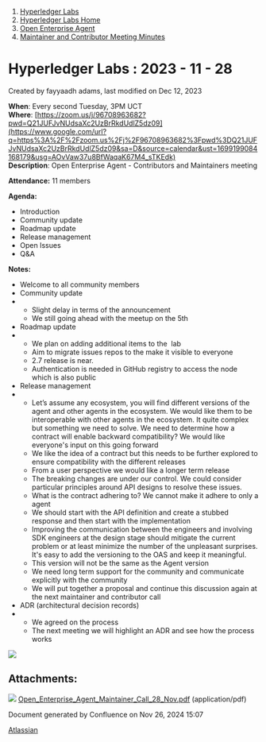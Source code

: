 1. [Hyperledger Labs](index.html)
2. [Hyperledger Labs Home](Hyperledger-Labs-Home_20283400.html)
3. [Open Enterprise Agent](Open-Enterprise-Agent_20290912.html)
4. [Maintainer and Contributor Meeting Minutes](Maintainer-and-Contributor-Meeting-Minutes_20283447.html)

# Hyperledger Labs : 2023 - 11 - 28

Created by fayyaadh adams, last modified on Dec 12, 2023

**When**: Every second Tuesday, 3PM UCT  
**Where**: [https://zoom.us/j/96708963682?pwd=Q21JUFJvNUdsaXc2UzBrRkdUdlZ5dz09](https://www.google.com/url?q=https%3A%2F%2Fzoom.us%2Fj%2F96708963682%3Fpwd%3DQ21JUFJvNUdsaXc2UzBrRkdUdlZ5dz09&sa=D&source=calendar&ust=1699199084168179&usg=AOvVaw37u8BfWaqaK67M4_sTKEdk)  
**Description**: Open Enterprise Agent - Contributors and Maintainers meeting

**Attendance:** 11 members

**Agenda:**

- Introduction
- Community update
- Roadmap update
- Release management
- Open Issues
- Q&amp;A

**Notes:**

- Welcome to all community members
- Community update
- - Slight delay in terms of the announcement
  - We still going ahead with the meetup on the 5th
- Roadmap update
- - We plan on adding additional items to the  lab
  - Aim to migrate issues repos to the make it visible to everyone
  - 2.7 release is near.
  - Authentication is needed in GitHub registry to access the node which is also public
- Release management
- - Let’s assume any ecosystem, you will find different versions of the agent and other agents in the ecosystem. We would like them to be interoperable with other agents in the ecosystem. It quite complex but something we need to solve. We need to determine how a contract will enable backward compatibility? We would like everyone's input on this going forward
  - We like the idea of a contract but this needs to be further explored to ensure compatibility with the different releases
  - From a user perspective we would like a longer term release
  - The breaking changes are under our control. We could consider particular principles around API designs to resolve these issues.
  - What is the contract adhering to? We cannot make it adhere to only a agent
  - We should start with the API definition and create a stubbed response and then start with the implementation
  - Improving the communication between the engineers and involving SDK engineers at the design stage should mitigate the current problem or at least minimize the number of the unpleasant surprises. It's easy to add the versioning to the OAS and keep it meaningful.
  - This version will not be the same as the Agent version
  - We need long term support for the community and communicate explicitly with the community
  - We will put together a proposal and continue this discussion again at the next maintainer and contributor call
- ADR (architectural decision records)
- - We agreed on the process
  - The next meeting we will highlight an ADR and see how the process works

[![](attachments/thumbnails/20290974/20294475)](attachments/20290974/20294475.pdf)

## Attachments:

![](images/icons/bullet_blue.gif) [Open\_Enterprise\_Agent\_Maintainer\_Call\_28\_Nov.pdf](attachments/20290974/20294475.pdf) (application/pdf)

Document generated by Confluence on Nov 26, 2024 15:07

[Atlassian](http://www.atlassian.com/)
